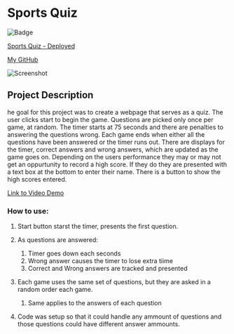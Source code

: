 # Sports Quiz

![Badge](https://img.shields.io/badge/Javascript-a)

[Sports Quiz - Deployed](https://antonio36alv.github.io/SportsQuiz/)

[My GitHub](https://github.com/antonio36alv)

![Screenshot](https://antonio36alv.github.io/SportsQuiz/Images/quiz.PNG)


## Project Description

he goal for this project was to create a webpage that serves as a quiz. The user clicks start to begin the game. Questions are picked only once per game, at random. The timer starts at 75 seconds and there are penalties to answering the questions wrong. Each game ends when either all the questions have been answered or the timer runs out. There are displays for the timer, correct answers and wrong answers, which are updated as the game goes on. Depending on the users performance they may or may not get an oppurtunity to record a high score. If they do they are presented with a text box at the bottom to enter their name. There is a button to show the high scores entered.

[Link to Video Demo](https://drive.google.com/file/d/15wTK5k9Ma3mCn7gJuZzykmA3XSpovbYV/view)

### How to use:
1. Start button starst the timer, presents the first question.

2. As questions are answered:
    1. Timer goes down each seconds
    2. Wrong answer causes the timer to lose extra tiime
    3. Correct and Wrong answers are tracked and presented

3. Each game uses the same set of questions, but they are asked in a random order each game.
    1. Same applies to the answers of each question

4. Code was setup so that it could handle any ammount of questions and those questions could have different answer ammounts.
